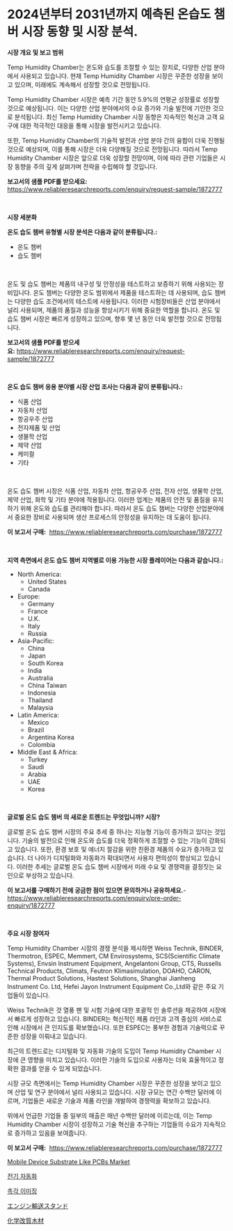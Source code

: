 <p><h1>2024년부터 2031년까지 예측된 온습도 챔버 시장 동향 및 시장 분석.</h1></p><p><strong>시장 개요 및 보고 범위</strong></p>
<p><p>Temp Humidity Chamber는 온도와 습도를 조절할 수 있는 장치로, 다양한 산업 분야에서 사용되고 있습니다. 현재 Temp Humidity Chamber 시장은 꾸준한 성장을 보이고 있으며, 미래에도 계속해서 성장할 것으로 전망됩니다. </p><p>Temp Humidity Chamber 시장은 예측 기간 동안 5.9%의 연평균 성장률로 성장할 것으로 예상됩니다. 이는 다양한 산업 분야에서의 수요 증가와 기술 발전에 기인한 것으로 분석됩니다. 최신 Temp Humidity Chamber 시장 동향은 지속적인 혁신과 고객 요구에 대한 적극적인 대응을 통해 시장을 발전시키고 있습니다.</p><p>또한, Temp Humidity Chamber의 기술적 발전과 산업 분야 간의 융합이 더욱 진행될 것으로 예상되며, 이를 통해 시장은 더욱 다양해질 것으로 전망됩니다. 따라서 Temp Humidity Chamber 시장은 앞으로 더욱 성장할 전망이며, 이에 따라 관련 기업들은 시장 동향을 주의 깊게 살펴가며 전략을 수립해야 할 것입니다.</p></p>
<p><strong>보고서의 샘플 PDF를 받으세요:</strong> <a href="https://www.reliableresearchreports.com/enquiry/request-sample/1872777">https://www.reliableresearchreports.com/enquiry/request-sample/1872777</a></p>
<p>&nbsp;</p>
<p><strong>시장 세분화</strong></p>
<p><strong>온도 습도 챔버 유형별 시장 분석은 다음과 같이 분류됩니다.:</strong></p>
<p><ul><li>온도 챔버</li><li>습도 챔버</li></ul></p>
<p>&nbsp;</p>
<p><p>온도 및 습도 챔버는 제품의 내구성 및 안정성을 테스트하고 보증하기 위해 사용되는 장비입니다. 온도 챔버는 다양한 온도 범위에서 제품을 테스트하는 데 사용되며, 습도 챔버는 다양한 습도 조건에서의 테스트에 사용됩니다. 이러한 시험장비들은 산업 분야에서 널리 사용되며, 제품의 품질과 성능을 향상시키기 위해 중요한 역할을 합니다. 온도 및 습도 챔버 시장은 빠르게 성장하고 있으며, 향후 몇 년 동안 더욱 발전할 것으로 전망됩니다.</p></p>
<p><strong>보고서의 샘플 PDF를 받으세요:</strong>&nbsp;<a href="https://www.reliableresearchreports.com/enquiry/request-sample/1872777">https://www.reliableresearchreports.com/enquiry/request-sample/1872777</a></p>
<p>&nbsp;</p>
<p><strong> 온도 습도 챔버 응용 분야별 시장 산업 조사는 다음과 같이 분류됩니다.:</strong></p>
<p><ul><li>식품 산업</li><li>자동차 산업</li><li>항공우주 산업</li><li>전자제품 및 산업</li><li>생물학 산업</li><li>제약 산업</li><li>케미컬</li><li>기타</li></ul></p>
<p>&nbsp;</p>
<p><p>온도 습도 챔버 시장은 식품 산업, 자동차 산업, 항공우주 산업, 전자 산업, 생물학 산업, 제약 산업, 화학 및 기타 분야에 적용됩니다. 이러한 업계는 제품의 안전 및 품질을 유지하기 위해 온도와 습도를 관리해야 합니다. 따라서 온도 습도 챔버는 다양한 산업분야에서 중요한 장비로 사용되며 생산 프로세스의 안정성을 유지하는 데 도움이 됩니다.</p></p>
<p><strong>이 보고서 구매:</strong>&nbsp; <a href="https://www.reliableresearchreports.com/purchase/1872777">https://www.reliableresearchreports.com/purchase/1872777</a></p>
<p>&nbsp;</p>
<p><strong>지역 측면에서 온도 습도 챔버 지역별로 이용 가능한 시장 플레이어는 다음과 같습니다.:</strong></p>
<p><ul>
    <li>
        North America:
        <ul>
            <li>United States</li>
            <li>Canada</li>
        </ul>
    </li>
    <li>
        Europe:
        <ul>
            <li>Germany</li>
            <li>France</li>
            <li>U.K.</li>
            <li>Italy</li>
            <li>Russia</li>
        </ul>
    </li>
    <li>
        Asia-Pacific:
        <ul>
            <li>China</li>
            <li>Japan</li>
            <li>South Korea</li>
            <li>India</li>
            <li>Australia</li>
            <li>China Taiwan</li>
            <li>Indonesia</li>
            <li>Thailand</li>
            <li>Malaysia</li>
        </ul>
    </li>
    <li>
        Latin America:
        <ul>
            <li>Mexico</li>
            <li>Brazil</li>
            <li>Argentina Korea</li>
            <li>Colombia</li>
        </ul>
    </li>
    <li>
        Middle East & Africa:
        <ul>
            <li>Turkey</li>
            <li>Saudi</li>
            <li>Arabia</li>
            <li>UAE</li>
            <li>Korea</li>
        </ul>
    </li>
    </ul></p>
<p>&nbsp;</p>
<p><strong>글로벌 온도 습도 챔버 의 새로운 트렌드는 무엇입니까? 시장?</strong></p>
<p><p>글로벌 온도 습도 챔버 시장의 주요 추세 중 하나는 지능형 기능이 증가하고 있다는 것입니다. 기술의 발전으로 인해 온도와 습도를 더욱 정확하게 조절할 수 있는 기능이 강화되고 있습니다. 또한, 환경 보호 및 에너지 절감을 위한 친환경 제품의 수요가 증가하고 있습니다. 더 나아가 디지털화와 자동화가 확대되면서 사용자 편의성이 향상되고 있습니다. 이러한 추세는 글로벌 온도 습도 챔버 시장에서 미래 수요 및 경쟁력을 결정짓는 요인으로 부상하고 있습니다.</p></p>
<p><strong>이 보고서를 구매하기 전에 궁금한 점이 있으면 문의하거나 공유하세요.</strong>- <a href="https://www.reliableresearchreports.com/enquiry/pre-order-enquiry/1872777">https://www.reliableresearchreports.com/enquiry/pre-order-enquiry/1872777</a></p>
<p>&nbsp;</p>
<p><strong>주요 시장 참여자</strong></p>
<p><p>Temp Humidity Chamber 시장의 경쟁 분석을 제시하면 Weiss Technik, BINDER, Thermotron, ESPEC, Memmert, CM Envirosystems, SCS(Scientific Climate Systems), Envsin Instrument Equipment, Angelantoni Group, CTS, Russells Technical Products, Climats, Feutron Klimasimulation, DOAHO, CARON, Thermal Product Solutions, Hastest Solutions, Shanghai Jianheng Instrument Co. Ltd, Hefei Jayon Instrument Equipment Co.,Ltd와 같은 주요 기업들이 있습니다. </p><p>Weiss Technik은 것 열풍 팬 및 시험 기술에 대한 포괄적 인 솔루션을 제공하여 시장에서 빠르게 성장하고 있습니다. BINDER는 혁신적인 제품 라인과 고객 중심의 서비스로 인해 시장에서 큰 인지도를 확보했습니다. 또한 ESPEC는 풍부한 경험과 기술력으로 꾸준한 성장을 이뤄내고 있습니다. </p><p>최근의 트렌드로는 디지털화 및 자동화 기술의 도입이 Temp Humidity Chamber 시장에 큰 영향을 미치고 있습니다. 이러한 기술의 도입으로 사용자는 더욱 효율적이고 정확한 결과를 얻을 수 있게 되었습니다. </p><p>시장 규모 측면에서는 Temp Humidity Chamber 시장은 꾸준한 성장을 보이고 있으며 산업 및 연구 분야에서 널리 사용되고 있습니다. 시장 규모는 연간 수백만 달러에 이르며, 기업들은 새로운 기술과 제품 라인을 개발하여 경쟁력을 확보하고 있습니다. </p><p>위에서 언급한 기업들 중 일부의 매출은 매년 수백만 달러에 이르는데, 이는 Temp Humidity Chamber 시장이 성장하고 기술 혁신을 추구하는 기업들의 수요가 지속적으로 증가하고 있음을 보여줍니다.</p></p>
<p><strong>이 보고서 구매:</strong>&nbsp;&nbsp;<a href="https://www.reliableresearchreports.com/purchase/1872777">https://www.reliableresearchreports.com/purchase/1872777</a></p>
<p><p><a href="https://issuu.com/reportprime-2/docs/mobile-device-substrate-like-pcbs-market-size-2030">Mobile Device Substrate Like PCBs Market</a></p><p><a href="https://medium.com/@trevorkruvalis5678/%EC%A0%84%EC%9E%90-%EC%9E%90%EB%8F%99%ED%99%94-%EC%8B%9C%EC%9E%A5-%EC%A0%84%EB%A7%9D-%EC%82%B0%EC%97%85-%EA%B0%9C%EC%9A%94-%EB%B0%8F-%EC%98%88%EC%B8%A1-2024%EB%85%84%EB%B6%80%ED%84%B0-2031%EB%85%84%EA%B9%8C%EC%A7%80-9610e6e171d5">전기 자동화</a></p><p><a href="https://github.com/vsoq0zknh59/Market-Research-Report-List-1/blob/main/50410452391.md">촉각 이미징</a></p><p><a href="https://github.com/lababdou/Market-Research-Report-List-3/blob/main/25756132758.md">エンジン輸送スタンド</a></p><p><a href="https://github.com/bevdtkn4419963/Market-Research-Report-List-1/blob/main/90260642759.md">化学改質木材</a></p></p>
